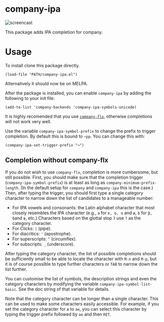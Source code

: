 company-ipa
===========

![screencast](screencast-out.gif)

This package adds IPA completion for company.

Usage
=====

To install clone this package directly.

```emacs
(load-file "PATH/company-ipa.el")
```

Alternatively it should now be on MELPA.

After the package is installed, you can enable `company-ipa` by adding the following to your init file:

```emacs
(add-to-list 'company-backends 'company-ipa-symbols-unicode)
```

It is highly recomended that you use [`company-flx`](https://github.com/PythonNut/company-flx), otherwise completions will not work very well.

Use the variable `company-ipa-symbol-prefix` to change the prefix to trigger completion.
By default this is bound to `~pp`. You can change this with:

```emacs
(company-ipa-set-trigger-prefix "¬")
```

Completion without company-flx
------------------------------

If you do not wish to use `company-flx`, completion is more cumbersome, but still
possible. First, you should make sure that the completion trigger
(`company-ipa-symbol-prefix`) is at least as long as
`company-minimum-prefix-length`. (In the default setup for `company` and
`company-ipa` this is the case.) Then, after typing the trigger, you should first
type a single category character to narrow down the list of candidates to a
manageable number:

- For IPA vowels and consonants: the Latin alphabet character that most closely
  resembles the IPA character (e.g., `a` for `ɐ, ɒ, ɑ` and `æ`, `b` for `β,
  ɓ`and `ʙ`, etc.) Characters based on the glottal stop `ʔ` use `?` as the
  category character.
- For Clicks: `|` (pipe).
- For diacritics: `'` (apostrophe).
- For superscripts: `^` (circumflex).
- For subscripts: `_` (underscore).

After typing the category character, the list of possible completions should be
sufficiently small to be able to locate the character with `M-n` and `M-p`, but
it is of course possible to type further characters or `TAB` to narrow down the
list further.

You can customise the list of symbols, the description strings and even the
category characters by modifying the variable `company-ipa-symbol-list-basic`.
See the doc string of that variable for details.

Note that the category character can be longer than a single character. This can
be used to make some characters easily accessible. For example, if you set the
category character for `æ` to `ae`, you can select this character by typing the
trigger prefix followed by `ae` and then `RET`.
